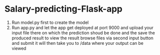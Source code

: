 # Salary-predicting-Flask-app

1) Run model.py first to create the model
2) Run app.py and let the app get deployed at port 9000 and upload your input file there on which the prediction shoud be done and the save the produced result 
to view the result browse files via second input button and submit it will then take you to /data where your output can be viewed
